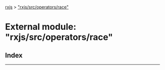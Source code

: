 [rxjs](../README.md) > ["rxjs/src/operators/race"](../modules/_rxjs_src_operators_race_.md)

# External module: "rxjs/src/operators/race"

## Index

---

